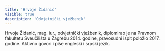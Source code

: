 ```yaml
---
title: 'Hrvoje Židanić'
visible: true
description: 'Odvjetnički vježbenik'
---
```


Hrvoje Židanić, mag. iur., odvjetnički vježbenik, diplomirao je na Pravnom fakultetu Sveučilišta u Zagrebu 2014. godine, pravosudni ispit položio 2017. godine. Aktivno govori i piše engleski i srpski jezik.